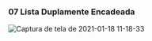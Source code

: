 ### 07 Lista Duplamente Encadeada

![Captura de tela de 2021-01-18 11-18-33](https://user-images.githubusercontent.com/33932398/104929264-692b5480-5982-11eb-9b30-63e28ced7c07.png)
